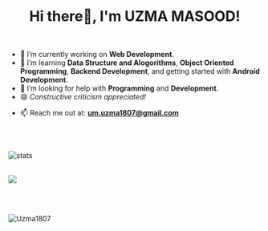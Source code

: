 <h1 align="center"> Hi there👋, I'm UZMA MASOOD!</h1>

<!--
**Uzma1807/Uzma1807** is a ✨ _special_ ✨ repository because its `README.md` (this file) appears on your GitHub profile.

Here are some ideas to get you started:
-->

</br>


- 🔭 I’m currently working on **Web Development**.
- 🌱 I’m learning **Data Structure and Alogorithms**, **Object Oriented Programming**, **Backend Development**, and getting started with **Android Development**.
- 🤔 I’m looking for help with **Programming** and **Development**.
- 😄 _Constructive criticism appreciated!_
<!--
- 👯 I’m looking to collaborate on ...

- 💬 Ask me about ...
- 📫 How to reach me: ...
- 😄 Pronouns: ...
- ⚡ Fun fact: 
-->
- 📫 Reach me out at: **um.uzma1807@gmail.com**

</br>
</br>


![stats](https://github-readme-stats.vercel.app/api?username=Uzma1807&theme=radical&hide=issues&count_private=true&show_icons=true)

</br>

<div>
    <a href="https://github.com/anuraghazra/github-readme-stats">
      <img src="https://github-readme-stats.vercel.app/api/top-langs/?username=Uzma1807&text_color=ffffff&icon_color=61dafb&bg_color=20232a&langs_count=8&layout=compact&border_color=61dafb&hide_border=true"
      />
    </a>
  </div>

</br></br>

<p align="left"> <img src="https://komarev.com/ghpvc/?username=Uzma1807&label=Profile%20views&color=0e75b6&style=flat" alt="Uzma1807" /> </p>



